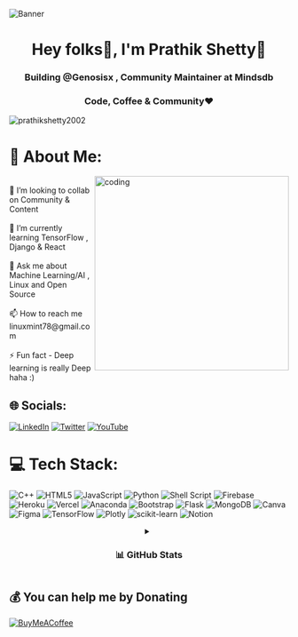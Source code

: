 ![Banner](https://i.postimg.cc/mkLBg7mf/banner1.jpg)

<h1 align="center">Hey folks🙌, I'm Prathik Shetty💫</h1>
<h3 align="center">Building @Genosisx , Community Maintainer at Mindsdb</h3>
<h3 align="center">Code, Coffee & Community❤️</h3>



<p align="left"> <img src="https://komarev.com/ghpvc/?username=prathikshetty2002&label=Profile%20Visitors&color=0e75b6&style=flat" alt="prathikshetty2002" /> </p>



# 💫 About Me:
<img align="right" alt="coding" width="350" src="https://i.pinimg.com/originals/e4/26/70/e426702edf874b181aced1e2fa5c6cde.gif">
<br>👯 I’m looking to collab on Community & Content<br><br>🌱 I’m currently learning TensorFlow , Django & React<br><br>💬 Ask me about Machine Learning/AI , Linux and Open Source<br><br>📫 How to reach me linuxmint78@gmail.com<br><br>⚡ Fun fact -  Deep learning is really Deep haha :)<br>

## 🌐 Socials:
[![LinkedIn](https://img.shields.io/badge/LinkedIn-%230077B5.svg?logo=linkedin&logoColor=white)](https://linkedin.com/in/prathik-shetty15) [![Twitter](https://img.shields.io/badge/Twitter-%231DA1F2.svg?logo=Twitter&logoColor=white)](https://twitter.com/I_am_prathik) [![YouTube](https://img.shields.io/badge/YouTube-%23FF0000.svg?logo=YouTube&logoColor=white)](https://youtube.com/@TechgeekPrathik) 

# 💻 Tech Stack:
![C++](https://img.shields.io/badge/c++-%2300599C.svg?style=for-the-badge&logo=c%2B%2B&logoColor=white) ![HTML5](https://img.shields.io/badge/html5-%23E34F26.svg?style=for-the-badge&logo=html5&logoColor=white) ![JavaScript](https://img.shields.io/badge/javascript-%23323330.svg?style=for-the-badge&logo=javascript&logoColor=%23F7DF1E) ![Python](https://img.shields.io/badge/python-3670A0?style=for-the-badge&logo=python&logoColor=ffdd54) ![Shell Script](https://img.shields.io/badge/shell_script-%23121011.svg?style=for-the-badge&logo=gnu-bash&logoColor=white) ![Firebase](https://img.shields.io/badge/firebase-%23039BE5.svg?style=for-the-badge&logo=firebase) ![Heroku](https://img.shields.io/badge/heroku-%23430098.svg?style=for-the-badge&logo=heroku&logoColor=white) ![Vercel](https://img.shields.io/badge/vercel-%23000000.svg?style=for-the-badge&logo=vercel&logoColor=white) ![Anaconda](https://img.shields.io/badge/Anaconda-%2344A833.svg?style=for-the-badge&logo=anaconda&logoColor=white) ![Bootstrap](https://img.shields.io/badge/bootstrap-%23563D7C.svg?style=for-the-badge&logo=bootstrap&logoColor=white) ![Flask](https://img.shields.io/badge/flask-%23000.svg?style=for-the-badge&logo=flask&logoColor=white) ![MongoDB](https://img.shields.io/badge/MongoDB-%234ea94b.svg?style=for-the-badge&logo=mongodb&logoColor=white) ![Canva](https://img.shields.io/badge/Canva-%2300C4CC.svg?style=for-the-badge&logo=Canva&logoColor=white) 	![Figma](https://img.shields.io/badge/figma-%23F24E1E.svg?style=for-the-badge&logo=figma&logoColor=white) ![TensorFlow](https://img.shields.io/badge/TensorFlow-%23FF6F00.svg?style=for-the-badge&logo=TensorFlow&logoColor=white) ![Plotly](https://img.shields.io/badge/Plotly-%233F4F75.svg?style=for-the-badge&logo=plotly&logoColor=white) ![scikit-learn](https://img.shields.io/badge/scikit--learn-%23F7931E.svg?style=for-the-badge&logo=scikit-learn&logoColor=white) ![Notion](https://img.shields.io/badge/Notion-%23000000.svg?style=for-the-badge&logo=notion&logoColor=white)
<details align="center">
  <summary font-weight="bold" ><h3>  📊 GitHub Stats </h3></summary>
  <br>
  
    
![](https://github-readme-stats.vercel.app/api?username=prathikshetty2002&theme=radical&hide_border=false&include_all_commits=true&count_private=true)<br/>
![](https://github-readme-streak-stats.herokuapp.com/?user=prathikshetty2002&theme=radical&hide_border=false)<br/>
![](https://github-readme-stats.vercel.app/api/top-langs/?username=prathikshetty2002&theme=radical&hide_border=false&include_all_commits=true&count_private=true&layout=compact)
 

 <br>
</details>

## 💰 You can help me by Donating
  [![BuyMeACoffee](https://img.shields.io/badge/Buy%20Me%20a%20Coffee-ffdd00?style=for-the-badge&logo=buy-me-a-coffee&logoColor=black)](https://buymeacoffee.com/prathikshetty) 

